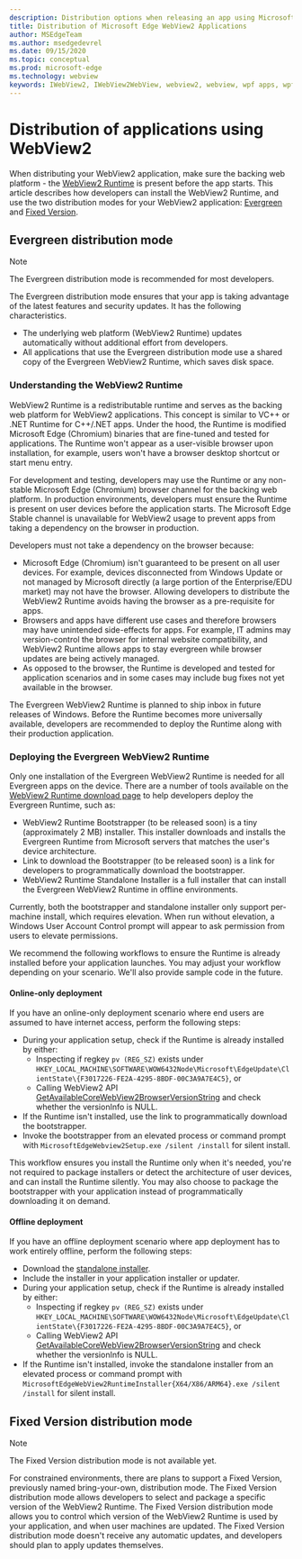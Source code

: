 ```yaml
---
description: Distribution options when releasing an app using Microsoft Edge WebView2
title: Distribution of Microsoft Edge WebView2 Applications
author: MSEdgeTeam
ms.author: msedgedevrel
ms.date: 09/15/2020
ms.topic: conceptual
ms.prod: microsoft-edge
ms.technology: webview
keywords: IWebView2, IWebView2WebView, webview2, webview, wpf apps, wpf, edge, ICoreWebView2, ICoreWebView2Host, browser control, edge html
---
```


# Distribution of applications using WebView2  

When distributing your WebView2 application, make sure the backing web platform - the [WebView2 Runtime](#understanding-the-webview2-runtime) is present before the app starts. This article describes how developers can install the WebView2 Runtime, and use the two distribution modes for your WebView2 application:  [Evergreen](#evergreen-distribution-mode) and [Fixed Version](#fixed-version-distribution-mode).  

## Evergreen distribution mode  

> [!NOTE]
> The Evergreen distribution mode is recommended for most developers.  

The Evergreen distribution mode ensures that your app is taking advantage of the latest features and security updates.  It has the following characteristics.  

*   The underlying web platform (WebView2 Runtime) updates automatically without additional effort from developers.  
*   All applications that use the Evergreen distribution mode use a shared copy of the Evergreen WebView2 Runtime, which saves disk space.  

### Understanding the WebView2 Runtime  

WebView2 Runtime is a redistributable runtime and serves as the backing web platform for WebView2 applications. This concept is similar to VC++ or .NET Runtime for C++/.NET apps. Under the hood, the Runtime is modified Microsoft Edge (Chromium) binaries that are fine-tuned and tested for applications. The Runtime won't appear as a user-visible browser upon installation, for example, users won't have a browser desktop shortcut or start menu entry.

For development and testing, developers may use the Runtime or any non-stable Microsoft Edge (Chromium) browser channel for the backing web platform. In production environments, developers must ensure the Runtime is present on user devices before the application starts. The Microsoft Edge Stable channel is unavailable for WebView2 usage to prevent apps from taking a dependency on the browser in production. 

Developers must not take a dependency on the browser because:

* Microsoft Edge (Chromium) isn't guaranteed to be present on all user devices. For example, devices disconnected from Windows Update or not managed by Microsoft directly (a large portion of the Enterprise/EDU market) may not have the browser. Allowing developers to distribute the WebView2 Runtime avoids having the browser as a pre-requisite for apps.
* Browsers and apps have different use cases and therefore browsers may have unintended side-effects for apps. For example, IT admins may version-control the browser for internal website compatibility, and WebView2 Runtime allows apps to stay evergreen while browser updates are being actively managed.
* As opposed to the browser, the Runtime is developed and tested for application scenarios and in some cases may include bug fixes not yet available in the browser.


The Evergreen WebView2 Runtime is planned to ship inbox in future releases of Windows. Before the Runtime becomes more universally available, developers are recommended to deploy the Runtime along with their production application.

### Deploying the Evergreen WebView2 Runtime

Only one installation of the Evergreen WebView2 Runtime is needed for all Evergreen apps on the device. There are a number of tools available on the [WebView2 Runtime download page][Webview2Installer] to help developers deploy the Evergreen Runtime, such as:

* WebView2 Runtime Bootstrapper (to be released soon) is a tiny (approximately 2 MB) installer. This installer downloads and installs the Evergreen Runtime from Microsoft servers that matches the user's device architecture.
* Link to download the Bootstrapper (to be released soon) is a link for developers to programmatically download the bootstrapper.
* WebView2 Runtime Standalone Installer is a full installer that can install the Evergreen WebView2 Runtime in offline environments.

Currently, both the bootstrapper and standalone installer only support per-machine install, which requires elevation. When run without elevation, a Windows User Account Control prompt will appear to ask permission from users to elevate permissions.

We recommend the following workflows to ensure the Runtime is already installed before your application launches. You may adjust your workflow depending on your scenario. We'll also provide sample code in the future.

#### Online-only deployment

If you have an online-only deployment scenario where end users are assumed to have internet access, perform the following steps:

* During your application setup, check if the Runtime is already installed by either:
    * Inspecting if regkey `pv (REG_SZ)` exists under `HKEY_LOCAL_MACHINE\SOFTWARE\WOW6432Node\Microsoft\EdgeUpdate\ClientState\{F3017226-FE2A-4295-8BDF-00C3A9A7E4C5}`, or
    * Calling WebView2 API [GetAvailableCoreWebView2BrowserVersionString](../reference/win32/0-9-622/webview2-idl.md#getavailablecorewebview2browserversionstring) and check whether the versionInfo is NULL.
* If the Runtime isn't installed, use the link to programmatically download the bootstrapper.
* Invoke the bootstrapper from an elevated process or command prompt with `MicrosoftEdgeWebview2Setup.exe /silent /install` for silent install. 

This workflow ensures you install the Runtime only when it's needed, you're not required to package installers or detect the architecture of user devices, and can install the Runtime silently. You may also choose to package the bootstrapper with your application instead of programmatically downloading it on demand.

#### Offline deployment

If you have an offline deployment scenario where app deployment has to work entirely offline, perform the following steps:

* Download the [standalone installer][Webview2Installer].
* Include the installer in your application installer or updater.  
* During your application setup, check if the Runtime is already installed by either:
    * Inspecting if regkey `pv (REG_SZ)` exists under `HKEY_LOCAL_MACHINE\SOFTWARE\WOW6432Node\Microsoft\EdgeUpdate\ClientState\{F3017226-FE2A-4295-8BDF-00C3A9A7E4C5}`, or
    * Calling WebView2 API [GetAvailableCoreWebView2BrowserVersionString](../reference/win32/0-9-622/webview2-idl.md#getavailablecorewebview2browserversionstring) and check whether the versionInfo is NULL.
* If the Runtime isn't installed, invoke the standalone installer from an elevated process or command prompt with `MicrosoftEdgeWebView2RuntimeInstaller{X64/X86/ARM64}.exe /silent /install` for silent install. 

## Fixed Version distribution mode  

> [!NOTE]
> The Fixed Version distribution mode is not available yet.  

For constrained environments, there are plans to support a Fixed Version, previously named bring-your-own, distribution mode. The Fixed Version distribution mode allows developers to select and package a specific version of the WebView2 Runtime. The Fixed Version distribution mode allows you to control which version of the WebView2 Runtime is used by your application, and when user machines are updated. The Fixed Version distribution mode doesn't receive any automatic updates, and developers should plan to apply updates themselves.  


<!-- links -->  

[ConceptsVersioning]: ./versioning.md "Understanding browser versions and WebView2 | Microsoft Docs"  

[ReferenceWin3209622WebviewIdl]: ../reference/win32/0-9-622/webview2-idl.md  "Globals | Microsoft Docs"  

[Webview2Installer]: https://developer.microsoft.com/microsoft-edge/webview2 "WebView2 Installer"  
